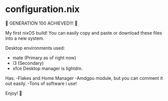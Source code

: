 # configuration.nix
💜 GENERATION 100 ACHIEVED!!! 💜

My first nixOS build! You can easily copy and paste or download these files into a new system.

Desktop environments used:
- mate (Primary as of right now)
- i3 (Secondary)
- xfce
Desktop manager is lightdm.

Has: -Flakes and Home Manager
-Amdgpu module, but you can comment it out easily.
-Tons of software i use!

Enjoy! 🌟